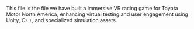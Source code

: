 This file is the file we have built a immersive VR racing game for Toyota Motor North America, enhancing virtual testing and user engagement using Unity, C++, and specialized simulation assets.
